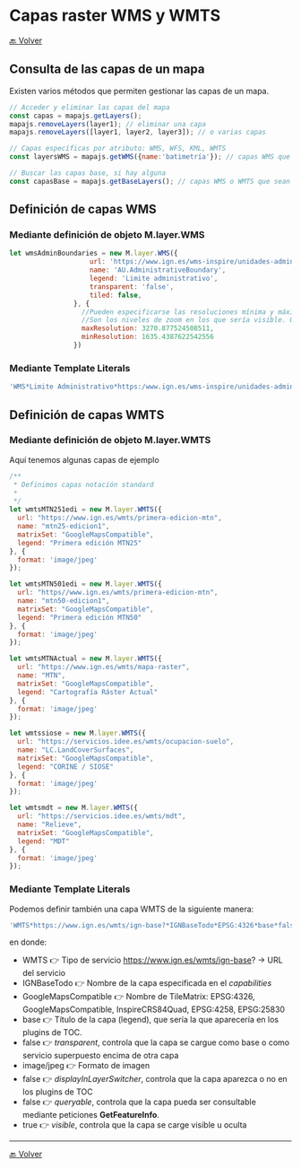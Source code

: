 # Capas raster WMS y WMTS

[🔙 Volver](https://github.com/e2molin/viz-arquetipo#readme)
## Consulta de las capas de un mapa

Existen varios métodos que permiten gestionar las capas de un mapa.

```javascript
// Acceder y eliminar las capas del mapa
const capas = mapajs.getLayers();
mapajs.removeLayers(layer1); // eliminar una capa 
mapajs.removeLayers([layer1, layer2, layer3]); // o varias capas

// Capas específicas por atributo: WMS, WFS, KML, WMTS
const layersWMS = mapajs.getWMS({name:'batimetría'}); // capas WMS que cumplen la condicion

// Buscar las capas base, si hay alguna
const capasBase = mapajs.getBaseLayers(); // capas WMS o WMTS que sean base
```

## Definición de capas WMS

### Mediante definición de objeto M.layer.WMS

```javascript
let wmsAdminBoundaries = new M.layer.WMS({
                    url: 'https://www.ign.es/wms-inspire/unidades-administrativas?',
                    name: 'AU.AdministrativeBoundary',
                    legend: 'Limite administrativo',
                    transparent: 'false',
                    tiled: false,
                }, {
                  //Pueden especificarse las resoluciones mínima y máxima de dibujado de las capas
                  //Son los niveles de zoom en los que sería visible. Omitir para dibujar en todos
                  maxResolution: 3270.877524508511,
                  minResolution: 1635.4387622542556
                })
```

### Mediante Template Literals

```javascript
'WMS*Limite Administrativo*https:/www.ign.es/wms-inspire/unidades-administrativas?*AU.AdministrativeBoundary*false*true'
```


## Definición de capas WMTS

### Mediante definición de objeto M.layer.WMTS

Aquí tenemos algunas capas de ejemplo

```javascript
/**
 * Definimos capas notación standard
 * 
 */
let wmtsMTN251edi = new M.layer.WMTS({
  url: "https://www.ign.es/wmts/primera-edicion-mtn",
  name: "mtn25-edicion1",
  matrixSet: "GoogleMapsCompatible",
  legend: "Primera edición MTN25"
}, {
  format: 'image/jpeg'
});

let wmtsMTN501edi = new M.layer.WMTS({
  url: "https//www.ign.es/wmts/primera-edicion-mtn",
  name: "mtn50-edicion1",
  matrixSet: "GoogleMapsCompatible",
  legend: "Primera edición MTN50"
}, {
  format: 'image/jpeg'
});

let wmtsMTNActual = new M.layer.WMTS({
  url: "https://www.ign.es/wmts/mapa-raster",
  name: "MTN",
  matrixSet: "GoogleMapsCompatible",
  legend: "Cartografía Ráster Actual"
}, {
  format: 'image/jpeg'
});

let wmtssiose = new M.layer.WMTS({
  url: "https://servicios.idee.es/wmts/ocupacion-suelo",
  name: "LC.LandCoverSurfaces",
  matrixSet: "GoogleMapsCompatible",
  legend: "CORINE / SIOSE"
}, {
  format: 'image/jpeg'
});

let wmtsmdt = new M.layer.WMTS({
  url: "https://servicios.idee.es/wmts/mdt",
  name: "Relieve",
  matrixSet: "GoogleMapsCompatible",
  legend: "MDT"
}, {
  format: 'image/jpeg'
});
```

### Mediante Template Literals

Podemos definir también una capa WMTS de la siguiente manera:

```javascript
'WMTS*https://www.ign.es/wmts/ign-base?*IGNBaseTodo*EPSG:4326*base*false*image/jpeg*false*false*true'
```

en donde:

* WMTS 👉 Tipo de servicio https://www.ign.es/wmts/ign-base? -> URL del servicio
* IGNBaseTodo 👉 Nombre de la capa especificada en el *capabilities*
* GoogleMapsCompatible 👉 Nombre de TileMatrix: EPSG:4326, GoogleMapsCompatible, InspireCRS84Quad, EPSG:4258, EPSG:25830
* base 👉 Título de la capa (legend), que sería la que aparecería en los plugins de TOC.
* false 👉 *transparent*, controla que la capa se cargue como base o como servicio superpuesto encima de otra capa
* image/jpeg 👉 Formato de imagen
* false 👉 *displayInLayerSwitcher*, controla que la capa aparezca o no en los plugins de TOC
* false 👉 *queryable*, controla que la capa pueda ser consultable mediante peticiones **GetFeatureInfo**.
* true 👉 *visible*, controla que la capa se carge visible u oculta



---

[🔙 Volver](https://github.com/e2molin/viz-arquetipo#readme)